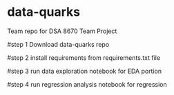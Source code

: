 # data-quarks
Team repo for DSA 8670 Team Project

#step 1
Download data-quarks repo

#step 2 
install requirements from requirements.txt file

#step 3
run data exploration notebook for EDA portion

#step 4 
run regression analysis notebook for regression
